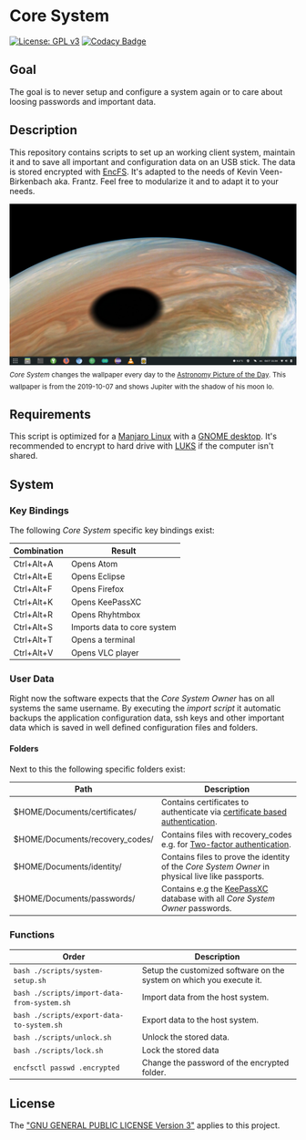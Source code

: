# Core System
[![License: GPL v3](https://img.shields.io/badge/License-GPL%20v3-blue.svg)](./LICENSE.txt) [![Codacy Badge](https://api.codacy.com/project/badge/Grade/6e66409513d7451b949afbf0373ba71f)](https://www.codacy.com/manual/KevinFrantz/core-system?utm_source=github.com&amp;utm_medium=referral&amp;utm_content=KevinFrantz/core-system&amp;utm_campaign=Badge_Grade) <!--[![Travis CI](https://travis-ci.org/KevinFrantz/core-system.svg?branch=master)](https://travis-ci.org/KevinFrantz/core-system)-->

## Goal
The goal is to never setup and configure a system again or to care about loosing passwords and important data.

## Description
This repository contains scripts to set up an working client system, maintain it and to save all important and configuration data on an USB stick. The data is stored encrypted with [EncFS](https://en.wikipedia.org/wiki/EncFS).
It's adapted to the needs of Kevin Veen-Birkenbach aka. Frantz. Feel free to modularize it and to adapt it to your needs.

![Empty Core System Screen](./.meta/core-system-screenshot.png)
<sub>*Core System* changes the wallpaper every day to the [Astronomy Picture of the Day](https://apod.nasa.gov/apod/). This wallpaper is from the 2019-10-07 and shows Jupiter with the shadow of his moon Io. </sub>

## Requirements
This script is optimized for a [Manjaro Linux](https://manjaro.org) with a [GNOME desktop](https://www.gnome.org/?). It's recommended to encrypt to hard drive with [LUKS](https://en.wikipedia.org/wiki/Linux_Unified_Key_Setup) if the computer isn't shared.

## System
### Key Bindings
The following *Core System* specific key bindings exist:

|Combination |Result                      |
|------------|----------------------------|
|Ctrl+Alt+A  |Opens Atom                  |
|Ctrl+Alt+E  |Opens Eclipse               |
|Ctrl+Alt+F  |Opens Firefox               |
|Ctrl+Alt+K  |Opens KeePassXC             |
|Ctrl+Alt+R  |Opens Rhyhtmbox             |
|Ctrl+Alt+S  |Imports data to core system |
|Ctrl+Alt+T  |Opens a terminal            |
|Ctrl+Alt+V  |Opens VLC player            |

### User Data
Right now the software expects that the *Core System Owner* has on all systems the same username. By executing the *import script* it automatic backups the application configuration data, ssh keys and other important data which is saved in well defined configuration files and folders.
#### Folders
Next to this the following specific folders exist:

| Path                        | Description |
|---|---|
$HOME/Documents/certificates/ | Contains certificates to authenticate via [certificate based authentication](https://blog.couchbase.com/x-509-certificate-based-authentication/). |
| $HOME/Documents/recovery_codes/ | Contains files with recovery_codes e.g. for [Two-factor authentication](https://en.wikipedia.org/wiki/Multi-factor_authentication). |
| $HOME/Documents/identity/ | Contains files to prove the identity of the *Core System Owner* in physical live like passports. |
| $HOME/Documents/passwords/ | Contains e.g the [KeePassXC](https://keepassxc.org/) database with all *Core System Owner* passwords. |

### Functions

| Order | Description |
|---|---|
| ```bash ./scripts/system-setup.sh``` | Setup the customized software on the system on which you execute it. |
| ```bash ./scripts/import-data-from-system.sh``` | Import data from the host system.|
| ```bash ./scripts/export-data-to-system.sh``` | Export data to the host system.|
| ```bash ./scripts/unlock.sh``` | Unlock the stored data.|
| ```bash ./scripts/lock.sh``` | Lock the stored data |
| ```encfsctl passwd .encrypted``` | Change the password of the encrypted folder. |

## License
The ["GNU GENERAL PUBLIC LICENSE Version 3"](./LICENSE.txt) applies to this project.

